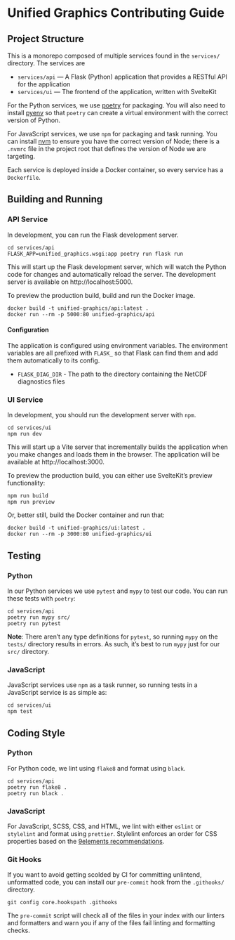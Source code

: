 # Unified Graphics Contributing Guide

## Project Structure

This is a monorepo composed of multiple services found in the `services/`
directory. The services are

- `services/api` — A Flask (Python) application that provides a RESTful API for
  the application
- `services/ui` — The frontend of the application, written with SvelteKit

For the Python services, we use [poetry](https://python-poetry.org/) for
packaging. You will also need to install [pyenv](https://github.com/pyenv/pyenv)
so that `poetry` can create a virtual environment with the correct version of
Python.

For JavaScript services, we use `npm` for packaging and task running. You can
install [nvm](https://github.com/nvm-sh/nvm) to ensure you have the correct
version of Node; there is a `.nvmrc` file in the project root that defines the
version of Node we are targeting.

Each service is deployed inside a Docker container, so every service has a
`Dockerfile`.

## Building and Running

### API Service

In development, you can run the Flask development server.

```
cd services/api
FLASK_APP=unified_graphics.wsgi:app poetry run flask run
```

This will start up the Flask development server, which will watch the Python
code for changes and automatically reload the server. The development server is
available on http://localhost:5000.

To preview the production build, build and run the Docker image.

```
docker build -t unified-graphics/api:latest .
docker run --rm -p 5000:80 unified-graphics/api
```

#### Configuration

The application is configured using environment variables. The environment
variables are all prefixed with `FLASK_` so that Flask can find them and add
them automatically to its config.

- `FLASK_DIAG_DIR` - The path to the directory containing the NetCDF diagnostics
  files

### UI Service

In development, you should run the development server with `npm`.

```
cd services/ui
npm run dev
```

This will start up a Vite server that incrementally builds the application when
you make changes and loads them in the browser. The application will be
available at http://localhost:3000.

To preview the production build, you can either use SvelteKit’s preview
functionality:

```
npm run build
npm run preview
```

Or, better still, build the Docker container and run that:

```
docker build -t unified-graphics/ui:latest .
docker run --rm -p 3000:80 unified-graphics/ui
```

## Testing

### Python

In our Python services we use `pytest` and `mypy` to test our code. You can run
these tests with `poetry`:

```
cd services/api
poetry run mypy src/
poetry run pytest
```

**Note**: There aren’t any type definitions for `pytest`, so running `mypy` on
the `tests/` directory results in errors. As such, it’s best to run `mypy` just
for our `src/` directory.

### JavaScript

JavaScript services use `npm` as a task runner, so running tests in a JavaScript
service is as simple as:

```
cd services/ui
npm test
```

## Coding Style

### Python

For Python code, we lint using `flake8` and format using `black`.

```
cd services/api
poetry run flake8 .
poetry run black .
```

### JavaScript

For JavaScript, SCSS, CSS, and HTML, we lint with either `eslint` or `stylelint`
and format using `prettier`. Stylelint enforces an order for CSS properties
based on the [9elements recommendations](https://9elements.com/css-rule-order/).

### Git Hooks

If you want to avoid getting scolded by CI for committing unlintend, unformatted
code, you can install our `pre-commit` hook from the `.githooks/` directory.

```
git config core.hookspath .githooks
```

The `pre-commit` script will check all of the files in your index with our
linters and formatters and warn you if any of the files fail linting and
formatting checks.
